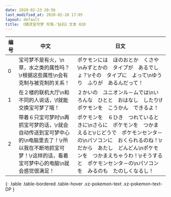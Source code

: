 ```yaml
---
date: 2020-02-23 20:56
last_modified_at: 2020-02-28 17:05
layout: default
title: 《精灵宝可梦 珍珠／钻石》文本 020
---
```

| 编号 | 中文 | 日文 |
| ---- | ---- | ---- |
| 0 | 宝可梦不是有火，\n草，水之类的属性吗？\r根据这些属性\n会有克制与被克制的关系！ | ポケモンには　ほのおとか　くさや\nみずとかの　タイプが　あるでしょ？\rその　タイプに　よって\nゆうり　ふりが　あるんだって！ |
| 1 | 在２楼的联机大厅\n和不同的人说话，\f就能交换宝可梦了哦！ | ２かいの　ユニオンル－ムでは\nいろんな　ひとと　おはなし　したり\fポケモンを　こうかん　できるよ！ |
| 2 | 带着６只宝可梦时\n再抓宝可梦的话，\r就会自动传送到宝可梦中心的\n电脑里去了！\r所以我在不断地抓宝可梦！\r这样的话，看着宝可梦中心的电脑\n就会感觉很满足！ | ポケモンを　６ひき　つれているときに\nさらに　ポケモンを　つかまえると\rじどうで　ポケモンセンタ－の\nパソコンに　おくられるのね！\rだから　あたし　どんどん\nポケモンを　つかまえちゃうわ！\rそうすると　ポケモンセンタ－の\nパソコンを　みるのも　たのしくなるし！ |
{: .table .table-bordered .table-hover .xz-pokemon-text .xz-pokemon-text-DP }